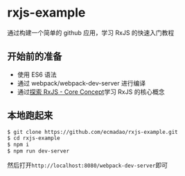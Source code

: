 # rxjs-example

通过构建一个简单的 github 应用，学习 RxJS 的快速入门教程

## 开始前的准备

- 使用 ES6 语法
- 通过 webpack/webpack-dev-server 进行编译
- 通过[探索 RxJS - Core Concept](https://github.com/ecmadao/Coding-Guide/blob/master/Notes/RxJS/%E6%8E%A2%E7%B4%A2RxJS-CoreConcept.md)学习 RxJS 的核心概念

## 本地跑起来

```bash
$ git clone https://github.com/ecmadao/rxjs-example.git
$ cd rxjs-example
$ npm i
$ npm run dev-server
```

然后打开`http://localhost:8080/webpack-dev-server`即可

<!-- ## 教程目录 [猛戳这里看教程]() -->
